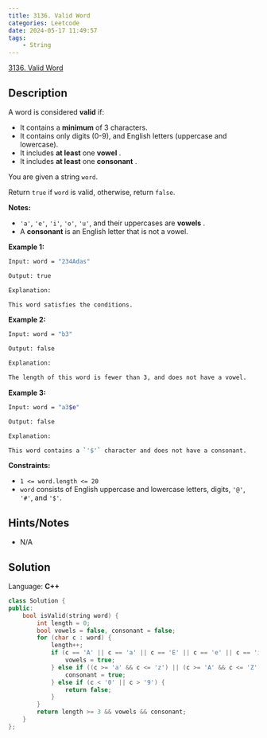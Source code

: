 ```yaml
---
title: 3136. Valid Word
categories: Leetcode
date: 2024-05-17 11:49:57
tags:
    - String
---
```


[3136. Valid Word](https://leetcode.com/problems/valid-word/description/)

## Description

A word is considered **valid**  if:

- It contains a **minimum**  of 3 characters.
- It contains only digits (0-9), and English letters (uppercase and lowercase).
- It includes **at least**  one **vowel** .
- It includes **at least**  one **consonant** .

You are given a string `word`.

Return `true` if `word` is valid, otherwise, return `false`.

**Notes:**

- `'a'`, `'e'`, `'i'`, `'o'`, `'u'`, and their uppercases are **vowels** .
- A **consonant**  is an English letter that is not a vowel.

**Example 1:**

```bash
Input: word = "234Adas"

Output: true

Explanation:

This word satisfies the conditions.
```

**Example 2:**

```bash
Input: word = "b3"

Output: false

Explanation:

The length of this word is fewer than 3, and does not have a vowel.
```

**Example 3:**

```bash
Input: word = "a3$e"

Output: false

Explanation:

This word contains a `'$'` character and does not have a consonant.
```

**Constraints:**

- `1 <= word.length <= 20`
- `word` consists of English uppercase and lowercase letters, digits, `'@'`, `'#'`, and `'$'`.

## Hints/Notes

- N/A

## Solution

Language: **C++**

```C++
class Solution {
public:
    bool isValid(string word) {
        int length = 0;
        bool vowels = false, consonant = false;
        for (char c : word) {
            length++;
            if (c == 'A' || c == 'a' || c == 'E' || c == 'e' || c == 'i' || c == 'I' || c == 'o' || c == 'O' || c == 'u' || c == 'U') {
                vowels = true;
            } else if ((c >= 'a' && c <= 'z') || (c >= 'A' && c <= 'Z')) {
                consonant = true;
            } else if (c < '0' || c > '9') {
                return false;
            }
        }
        return length >= 3 && vowels && consonant;
    }
};
```
